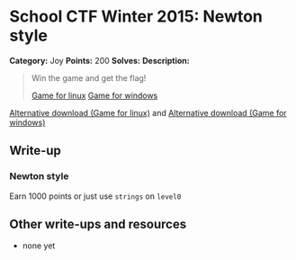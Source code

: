 # School CTF Winter 2015: Newton style

**Category:** Joy
**Points:** 200
**Solves:** 
**Description:**

> Win the game and get the flag!
> 
> 
> [Game for linux](http://school-ctf.org/files/task29l_a6eeaaaf605746d5beaef809945812b29f142b03.zip) [Game for windows](http://school-ctf.org/files/task29w_1c4e393acb15cfd8d94779cb94e99dc2ce2bdbeb.zip)

[Alternative download (Game for linux)](https://mega.nz/#!rc91QDZZ!fc87k2C7InHjTimS62JU7guhqpr4xDdbI-XZ4SLFr9A) and [Alternative download (Game for windows)](https://mega.nz/#!XVEAwSiZ!V1GJP19EpYtxUgltGmAqlRIbpLJAHeYbzYGYtDOm2qc)


## Write-up

<div><h3>Newton style</h3><p>Earn 1000 points or just use <code>strings</code> on <code>level0</code></p></div>

## Other write-ups and resources

* none yet
